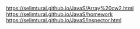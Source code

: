 https://selimtural.github.io/JavaS/Array%20cw2.html
https://selimtural.github.io/JavaS/homework
https://selimtural.github.io/JavaS/inspector.html
